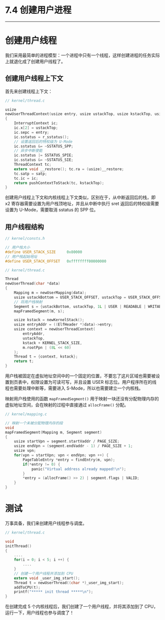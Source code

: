 # 7.4 创建用户进程

----

# 创建用户线程

我们采用最简单的进程模型：一个进程中只有一个线程，这样创建进程的任务实际上就退化成了创建用户线程了。

## 创建用户线程上下文

首先来创建线程上下文：

```c
// kernel/thread.c

usize
newUserThreadContext(usize entry, usize ustackTop, usize kstackTop, usize satp)
{
    InterruptContext ic;
    ic.x[2] = ustackTop;
    ic.sepc = entry;
    ic.sstatus = r_sstatus();
    // 设置返回后的特权级为 U-Mode
    ic.sstatus &= ~SSTATUS_SPP;
    // 异步中断使能
    ic.sstatus |= SSTATUS_SPIE;
    ic.sstatus &= ~SSTATUS_SIE;
    ThreadContext tc;
    extern void __restore(); tc.ra = (usize)__restore;
    tc.satp = satp;
    tc.ic = ic;
    return pushContextToStack(tc, kstackTop);
}
```

创建用户线程上下文和内核线程上下文类似，区别在于，从中断返回后的栈，即 x2 寄存器需要设置为用户栈顶地址，并且从中断中执行 sret 返回后的特权级需要设置为 U-Mode，需要取消 sstatus 的 SPP 位。

## 用户线程结构

```c
// kernel/consts.h

// 用户栈大小
#define USER_STACK_SIZE     0x80000
// 用户栈起始地址
#define USER_STACK_OFFSET   0xffffffff00000000

// kernel/thread.c

Thread
newUserThread(char *data)
{
    Mapping m = newUserMapping(data);
    usize ustackBottom = USER_STACK_OFFSET, ustackTop = USER_STACK_OFFSET + USER_STACK_SIZE;
    // 将用户栈映射
    Segment s = {ustackBottom, ustackTop, 1L | USER | READABLE | WRITABLE};
    mapFramedSegment(m, s);

    usize kstack = newKernelStack();
    usize entryAddr = ((ElfHeader *)data)->entry;
    usize context = newUserThreadContext(
        entryAddr,
        ustackTop,
        kstack + KERNEL_STACK_SIZE,
        m.rootPpn | (8L << 60)
    );
    Thread t = {context, kstack};
    return t;
}
```

用户栈被固定在虚拟地址空间中的一个固定的位置，不要忘了这片区域也需要被设置到页表中，权限设置为可读可写，并且设置 USER 标志位。用户程序所在的线程也需要处理中断等，需要进入 S-Mode，所以也需要建立一个内核栈。

映射用户栈使用的函数 `mapFramedSegment()` 用于映射一块还没有分配物理内存的虚拟地址空间，会在映射的过程中直接通过 `allocFrame()` 分配。

```c
// kernel/mapping.c

// 映射一个未被分配物理内存的段
void
mapFramedSegment(Mapping m, Segment segment)
{
    usize startVpn = segment.startVaddr / PAGE_SIZE;
    usize endVpn = (segment.endVaddr - 1) / PAGE_SIZE + 1;
    usize vpn;
    for(vpn = startVpn; vpn < endVpn; vpn ++) {
        PageTableEntry *entry = findEntry(m, vpn);
        if(*entry != 0) {
            panic("Virtual address already mapped!\n");
        }
        *entry = (allocFrame() >> 2) | segment.flags | VALID;
    }
}
```

# 测试

万事具备，我们来创建用户线程参与调度。

```c
// kernel/thread.c

void
initThread()
{
    ....
    for(i = 0; i < 5; i ++) {
        ....
    }
    // 创建一个用户线程并添加到 CPU
    extern void _user_img_start();
    Thread t = newUserThread((char *)_user_img_start);
    addToCPU(t);
    printf("***** init thread *****\n");
}
```

在创建完成 5 个内核线程后，我们创建了一个用户线程，并将其添加到了 CPU，运行一下，用户线程也参与调度了！